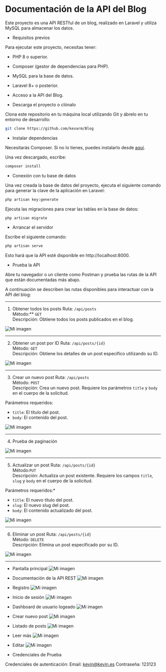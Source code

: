 # Documentación de la API del Blog

Este proyecto es una API RESTful de un blog, realizado en Laravel y utiliza MySQL para almacenar los datos.

- Requisitos previos

Para ejecutar este proyecto, necesitas tener:

- PHP 8 o superior.
- Composer (gestor de dependencias para PHP).
- MySQL para la base de datos.
- Laravel 8+ o posterior.
- Acceso a la API del Blog.


- Descarga el proyecto o clónalo

Clona este repositorio en tu máquina local utilizando Git y ábrelo en tu entorno de desarrollo:
   
```bash
git clone https://github.com/kevarm/Blog
```

- Instalar dependencias

Necesitarás Composer. Si no lo tienes, puedes instalarlo desde [aquí](https://getcomposer.org/).

Una vez descargado, escribe:

```bash
composer install
```

- Conexión con tu base de datos

Una vez creada la base de datos del proyecto, ejecuta el siguiente comando para generar la clave de la aplicación en Laravel:

```bash
php artisan key:generate
```

Ejecuta las migraciones para crear las tablas en la base de datos:

```bash
php artisan migrate
```

- Arrancar el servidor

Escribe el siguiente comando:

```bash
php artisan serve
```

Esto hará que la API esté disponible en http://localhost:8000.

- Prueba la API

Abre tu navegador o un cliente como Postman y prueba las rutas de la API que están documentadas más abajo.


A continuación se describen las rutas disponibles para interactuar con la API del blog:

---

1. Obtener todos los posts
Ruta: `/api/posts`  
Método:** `GET`  
Descripción: Obtiene todos los posts publicados en el blog.

![Mi imagen](/public/img/1.png)

---

2. Obtener un post por ID
Ruta: `/api/posts/{id}`  
Método: `GET`  
Descripción: Obtiene los detalles de un post específico utilizando su ID.

![Mi imagen](/public/img/2.png)

---

3. Crear un nuevo post
Ruta: `/api/posts`  
Método: `POST`  
Descripción: Crea un nuevo post. Requiere los parámetros `title` y `body` en el cuerpo de la solicitud.

  Parámetros requeridos:
- `title`: El título del post.
- `body`: El contenido del post.

![Mi imagen](/public/img/3.png)

---

4. Prueba de paginación

![Mi imagen](/public/img/4.png)

---

5. Actualizar un post
Ruta: `/api/posts/{id}`  
Método:`PUT`  
Descripción: Actualiza un post existente. Requiere los campos `title`, `slug` y `body` en el cuerpo de la solicitud.

  Parámetros requeridos:*
- `title`: El nuevo título del post.
- `slug`: El nuevo slug del post.
- `body`: El contenido actualizado del post.

![Mi imagen](/public/img/5.png)

---

6. Eliminar un post
Ruta: `/api/posts/{id}`  
Método: `DELETE`  
Descripción: Elimina un post especificado por su ID.

![Mi imagen](/public/img/7.png)

---

- Pantalla principal
![Mi imagen](/public/img/index.png)

- Documentación de la API REST
![Mi imagen](/public/img/docu.png)

- Registro
![Mi imagen](/public/img/register.png)

- Inicio de sesión
![Mi imagen](/public/img/login.png)

- Dashboard de usuario logeado
![Mi imagen](/public/img/dashboard.png)

- Crear nuevo post
![Mi imagen](/public/img/create.png)

- Listado de posts
![Mi imagen](/public/img/list.png)

- Leer más
![Mi imagen](/public/img/lerr.png)

- Editar
![Mi imagen](/public/img/edit.png)

- Credenciales de Prueba

Credenciales de autenticación:
Email: kevin@kevin.es
Contraseña: 123123
